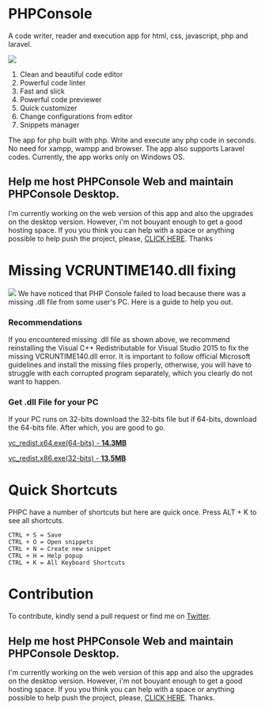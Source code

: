 # PHPConsole
A code writer, reader and execution app for html, css, javascript, php and laravel.

<img src="https://github.com/coderatio/phpconsole/blob/master/docs/gif.gif"/>

<ol>
  <li>Clean and beautiful code editor</li>
  <li>Powerful code linter</li>
  <li>Fast and slick</li>
  <li>Powerful code previewer</li>
  <li>Quick customizer</li>
  <li>Change configurations from editor</li>
  <li>Snippets manager</li>
</ol>

The app for php built with php. Write and execute any php code in seconds. No need for xampp, wampp and browser. The app also supports Laravel codes. Currently, the app works only on Windows OS.

## Help me host PHPConsole Web and maintain PHPConsole Desktop.
I'm currently working on the web version of this app and also the upgrades on the desktop version. However, i'm not bouyant enough to get a good hosting space. If you you think you can help with a space or anything possible to help push the project, please, <a href="https://www.paypal.com/cgi-bin/webscr?cmd=_s-xclick&hosted_button_id=4F7NHUGCSXK7Q">CLICK HERE</a>. Thanks


# Missing VCRUNTIME140.dll fixing
<img src="https://ugetfix.com/wp-content/uploads/articles/askit/vcruntime140-dll-is-missing-error-windows_en.jpg"/>
We have noticed that PHP Console failed to load because there was a missing .dll file from some user's PC. Here is a guide to help you out.

### Recommendations
If you encountered missing .dll file as shown above, we recommend reinstalling the Visual C++ Redistributable for Visual Studio 2015 to fix the missing VCRUNTIME140.dll error. It is important to follow official Microsoft guidelines and install the missing files properly, otherwise, you will have to struggle with each corrupted program separately, which you clearly do not want to happen.

### Get .dll File for your PC
If your PC runs on 32-bits download the 32-bits file but if 64-bits, download the 64-bits file. After which, you are good to go.

<p><a href="https://download.microsoft.com/download/0/6/4/064F84EA-D1DB-4EAA-9A5C-CC2F0FF6A638/vc_redist.x64.exe">vc_redist.x64.exe(64-bits) - <b>14.3MB</b></a></p>
<p><a href="https://download.microsoft.com/download/0/6/4/064F84EA-D1DB-4EAA-9A5C-CC2F0FF6A638/vc_redist.x86.exe">vc_redist.x86.exe(32-bits) - <b>13.5MB</b></a></p>

# Quick Shortcuts
PHPC have a number of shortcuts but here are quick once. Press ALT + K to see all shortcuts.
```
CTRL + S = Save
CTRL + O = Open snippets
CTRL + N = Create new snippet
CTRL + H = Help popup
CTRL + K = All Keyboard Shortcuts
```

# Contribution
To contribute, kindly send a pull request or find me on <a href="https://twitter.com/josiahoyahaya">Twitter</a>.

## Help me host PHPConsole Web and maintain PHPConsole Desktop.
I'm currently working on the web version of this app and also the upgrades on the desktop version. However, i'm not bouyant enough to get a good hosting space. If you you think you can help with a space or anything possible to help push the project, please, <a href="https://www.paypal.com/cgi-bin/webscr?cmd=_s-xclick&hosted_button_id=4F7NHUGCSXK7Q">CLICK HERE</a>. Thanks.
